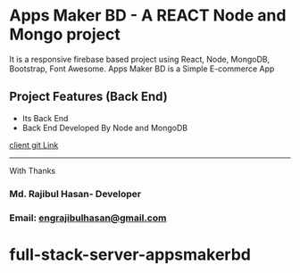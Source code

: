 # Apps Maker BD - A REACT Node and Mongo project 

It is a responsive firebase based  project using React, Node, MongoDB, Bootstrap, Font Awesome.
Apps Maker BD is a Simple E-commerce App


## Project Features (Back End)
- Its Back End
- Back End Developed By Node and MongoDB

[client git Link](https://github.com/Porgramming-Hero-web-course/complete-website-client-appsmakerbd)

------------
With Thanks 
### Md. Rajibul Hasan- Developer
### Email: engrajibulhasan@gmail.com

# full-stack-server-appsmakerbd
